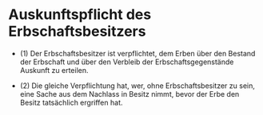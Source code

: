 # Auskunftspflicht des Erbschaftsbesitzers

- (1) Der Erbschaftsbesitzer ist verpflichtet, dem Erben über den Bestand der Erbschaft und über den Verbleib der Erbschaftsgegenstände Auskunft zu erteilen.

- (2) Die gleiche Verpflichtung hat, wer, ohne Erbschaftsbesitzer zu sein, eine Sache aus dem Nachlass in Besitz nimmt, bevor der Erbe den Besitz tatsächlich ergriffen hat.

